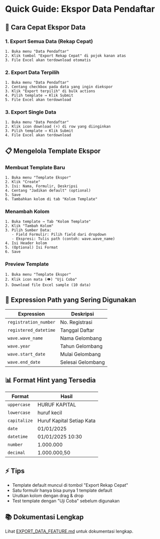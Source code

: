 # Quick Guide: Ekspor Data Pendaftar

## 🎯 Cara Cepat Ekspor Data

### 1. Export Semua Data (Rekap Cepat)
```
1. Buka menu "Data Pendaftar"
2. Klik tombol "Export Rekap Cepat" di pojok kanan atas
3. File Excel akan terdownload otomatis
```

### 2. Export Data Terpilih
```
1. Buka menu "Data Pendaftar"  
2. Centang checkbox pada data yang ingin diekspor
3. Klik "Export terpilih" di bulk actions
4. Pilih template → Klik Submit
5. File Excel akan terdownload
```

### 3. Export Single Data
```
1. Buka menu "Data Pendaftar"
2. Klik icon download (⬇️) di row yang diinginkan
3. Pilih template → Klik Submit
4. File Excel akan terdownload
```

## 📋 Mengelola Template Ekspor

### Membuat Template Baru
```
1. Buka menu "Template Ekspor"
2. Klik "Create"
3. Isi: Nama, Formulir, Deskripsi
4. Centang "Jadikan default" (optional)
5. Save
6. Tambahkan kolom di tab "Kolom Template"
```

### Menambah Kolom
```
1. Buka template → Tab "Kolom Template"
2. Klik "Tambah Kolom"
3. Pilih Sumber Data:
   - Field Formulir: Pilih field dari dropdown
   - Ekspresi: Tulis path (contoh: wave.wave_name)
4. Isi Header kolom
5. (Optional) Isi Format
6. Save
```

### Preview Template
```
1. Buka menu "Template Ekspor"
2. Klik icon mata (👁️) "Uji Coba"
3. Download file Excel sample (10 data)
```

## 🔧 Expression Path yang Sering Digunakan

| Expression | Deskripsi |
|------------|-----------|
| `registration_number` | No. Registrasi |
| `registered_datetime` | Tanggal Daftar |
| `wave.wave_name` | Nama Gelombang |
| `wave.year` | Tahun Gelombang |
| `wave.start_date` | Mulai Gelombang |
| `wave.end_date` | Selesai Gelombang |

## 📊 Format Hint yang Tersedia

| Format | Hasil |
|--------|-------|
| `uppercase` | HURUF KAPITAL |
| `lowercase` | huruf kecil |
| `capitalize` | Huruf Kapital Setiap Kata |
| `date` | 01/01/2025 |
| `datetime` | 01/01/2025 10:30 |
| `number` | 1.000.000 |
| `decimal` | 1.000.000,50 |

## ⚡ Tips

- Template default muncul di tombol "Export Rekap Cepat"
- Satu formulir hanya bisa punya 1 template default
- Urutkan kolom dengan drag & drop
- Test template dengan "Uji Coba" sebelum digunakan

## 📚 Dokumentasi Lengkap

Lihat [EXPORT_DATA_FEATURE.md](./EXPORT_DATA_FEATURE.md) untuk dokumentasi lengkap.
